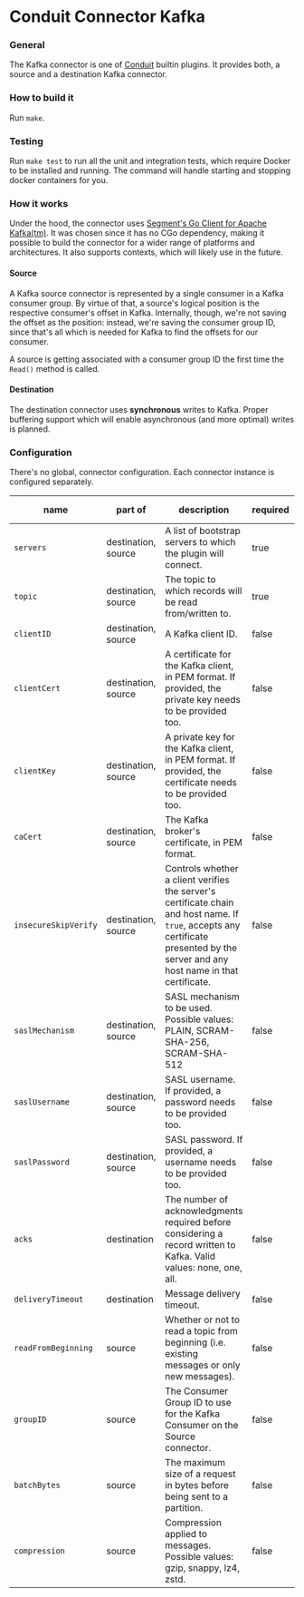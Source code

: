 # Conduit Connector Kafka

### General

The Kafka connector is one of [Conduit](https://github.com/ConduitIO/conduit) builtin plugins. It provides both, a
source and a destination Kafka connector.

### How to build it

Run `make`.

### Testing

Run `make test` to run all the unit and integration tests, which require Docker to be installed and running. The command
will handle starting and stopping docker containers for you.

### How it works

Under the hood, the connector uses [Segment's Go Client for Apache Kafka(tm)](https://github.com/segmentio/kafka-go). It
was chosen since it has no CGo dependency, making it possible to build the connector for a wider range of platforms and
architectures. It also supports contexts, which will likely use in the future.

#### Source

A Kafka source connector is represented by a single consumer in a Kafka consumer group. By virtue of that, a source's
logical position is the respective consumer's offset in Kafka. Internally, though, we're not saving the offset as the
position: instead, we're saving the consumer group ID, since that's all which is needed for Kafka to find the offsets
for our consumer.

A source is getting associated with a consumer group ID the first time the `Read()` method is called.

#### Destination

The destination connector uses **synchronous** writes to Kafka. Proper buffering support which will enable asynchronous
(and more optimal) writes is planned.

### Configuration

There's no global, connector configuration. Each connector instance is configured separately.

| name                 | part of             | description                                                                                                                                                                        | required | default value |
|----------------------|---------------------|------------------------------------------------------------------------------------------------------------------------------------------------------------------------------------|----------|---------------|
| `servers`            | destination, source | A list of bootstrap servers to which the plugin will connect.                                                                                                                      | true     |               |
| `topic`              | destination, source | The topic to which records will be read from/written to.                                                                                                                           | true     |               |
| `clientID`           | destination, source | A Kafka client ID.                                                                                                                                                                 | false    |               |
| `clientCert`         | destination, source | A certificate for the Kafka client, in PEM format. If provided, the private key needs to be provided too.                                                                          | false    |               |
| `clientKey`          | destination, source | A private key for the Kafka client, in PEM format. If provided, the certificate needs to be provided too.                                                                          | false    |               |
| `caCert`             | destination, source | The Kafka broker's certificate, in PEM format.                                                                                                                                     | false    |               |
| `insecureSkipVerify` | destination, source | Controls whether a client verifies the server's certificate chain and host name. If `true`, accepts any certificate presented by the server and any host name in that certificate. | false    | `false`       |
| `saslMechanism`      | destination, source | SASL mechanism to be used. Possible values: PLAIN, SCRAM-SHA-256, SCRAM-SHA-512                                                                                                    | false    | `PLAIN`       |
| `saslUsername`       | destination, source | SASL username. If provided, a password needs to be provided too.                                                                                                                   | false    |               |
| `saslPassword`       | destination, source | SASL password. If provided, a username needs to be provided too.                                                                                                                   | false    |               |
| `acks`               | destination         | The number of acknowledgments required before considering a record written to Kafka. Valid values: none, one, all.                                                                 | false    | `all`         |
| `deliveryTimeout`    | destination         | Message delivery timeout.                                                                                                                                                          | false    | `10s`         |
| `readFromBeginning`  | source              | Whether or not to read a topic from beginning (i.e. existing messages or only new messages).                                                                                       | false    | `false`       |
| `groupID`            | source              | The Consumer Group ID to use for the Kafka Consumer on the Source connector.                                                                                                       | false    |               |
| `batchBytes`         | source              | The maximum size of a request in bytes before being sent to a partition.                                                                                                           | false    | 1048576       |
| `compression`        | source              | Compression applied to messages. Possible values: gzip, snappy, lz4, zstd.                                                                                                         | false    |               |
